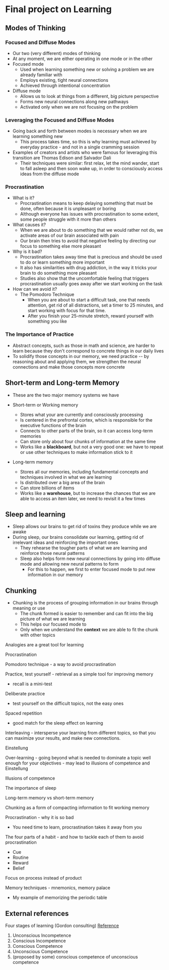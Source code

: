 # Final project on Learning

## Modes of Thinking

### Focused and Diffuse Modes
- Our two (very different) modes of thinking
- At any moment, we are either operating in one mode or in the other
- Focused mode
	- Used when learning something new or solving a problem we are already familiar with
	- Employs existing, tight neural connections
	- Achieved through intentional concentration
- Diffuse mode
	- Allows us to look at things from a different, big picture perspective
	- Forms new neural connections along new pathways
	- Activated only when we are not focusing on the problem

### Leveraging the Focused and Diffuse Modes
- Going back and forth between modes is necessary when we are learning something new
	- This process takes time, so this is why learning must achieved by everyday practice - and not in a single cramming session
- Examples of creators and artists who were famous for leveraging this transition are Thomas Edison and Salvador Dali
	- Their techniques were similar: first relax, let the mind wander, start to fall asleep and then soon wake up, in order to consciously access ideas from the diffuse mode

### Procrastination
- What is it?
	- Procrastination means to keep delaying something that must be done, often because it is unpleasant or boring
	- Although everyone has issues with procrastination to some extent, some people struggle with it more than others
- What causes it?
	- When we are about to do something that we would rather not do, we activate areas of our brain associated with pain
	- Our brain then tries to avoid that negative feeling by directing our focus to something else more pleasant
- Why is it bad?
	- Procrastination takes away time that is precious and should be used to do or learn something more important
	- It also has similarities with drug addiction, in the way it tricks your brain to do something more pleasant 
	- Studies also show that the uncomfortable feeling that triggers procrastination usually goes away after we start working on the task
- How can we avoid it?
	- The Pomodoro Technique
		- When you are about to start a difficult task, one that needs attention, get rid of all distractions, set a timer to 25 minutes, and start working with focus for that time. 
		- After you finish your 25-minute stretch, reward yourself with something you like

### The Importance of Practice
- Abstract concepts, such as those in math and science, are harder to learn because they don't correspond to concrete things in our daily lives
- To solidify those concepts in our memory, we need practice -- by reasoning about and applying them, we strengthen the neural connections and make those concepts more concrete

## Short-term and Long-term Memory
- These are the two major memory systems we have
- Short-term or Working memory
	- Stores what your are currently and consciously processing
	- Is centered in the prefrontal cortex, which is responsible for the executive functions of the brain
	- Connects to other parts of the brain, so it can access long-term memories
	- Can store only about four chunks of information at the same time
	- Works like a **blackboard**, but not a very good one: we have to repeat or use other techniques to make information stick to it

- Long-term memory
	- Stores all our memories, including fundamental concepts and techniques involved in what we are learning
	- Is distributed over a big area of the brain
	- Can store billions of items
	- Works like a **warehouse**, but to increase the chances that we are able to access an item later, we need to revisit it a few times

## Sleep and learning
- Sleep allows our brains to get rid of toxins they produce while we are awake
- During sleep, our brains consolidate our learning, getting rid of irrelevant ideas and reinforcing the important ones
	- They rehearse the tougher parts of what we are learning and reinforce those neural patterns
	- Sleep also helps form new neural connections by going into diffuse mode and allowing new neural patterns to form
		- For this to happen, we first to enter focused mode to put new information in our memory

## Chunking
- Chunking is the process of grouping information in our brains through meaning or use
	- The chunk formed is easier to remember and can fit into the big picture of what we are learning
	- This helps our focused mode to 
	- Only when we understand the **context** we are able to fit the chunk with other topics




Analogies are a great tool for learning

Procrastination

Pomodoro technique - a way to avoid procrastination

Practice, test yourself - retrieval as a simple tool for improving memory
- recall is a mini-test

Deliberate practice
- test yourself on the difficult topics, not the easy ones

Spaced repetition
- good match for the sleep effect on learning

Interleaving - intersperse your learning from different topics, so that you can maximize your results, and make new connections.

Einstellung

Over-learning - going beyond what is needed to dominate a topic well enough for your objectives - may lead to illusions of competence and Einstellung

Illusions of competence

The importance of sleep

Long-term memory vs short-term memory

Chunking as a form of compacting information to fit working memory

Procrastination - why it is so bad
- You need time to learn, procrastination takes it away from you

The four parts of a habit - and how to tackle each of them to avoid procrastination
- Cue
- Routine
- Reward
- Belief

Focus on process instead of product

Memory techniques - mnemonics, memory palace
- My example of memorizing the periodic table

## External references

Four stages of learning (Gordon consulting) [Reference](https://www.kdplatform.com/four-stages-learning/)
1. Unconscious Incompetence
2. Conscious Incompetence
3. Conscious Competence
4. Unconscious Competence
5. (proposed by some) conscious competence of unconscious competence

